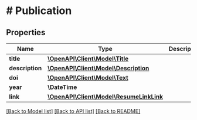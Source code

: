 # # Publication

## Properties

Name | Type | Description | Notes
------------ | ------------- | ------------- | -------------
**title** | [**\OpenAPI\Client\Model\Title**](Title.md) |  | [optional]
**description** | [**\OpenAPI\Client\Model\Description**](Description.md) |  | [optional]
**doi** | [**\OpenAPI\Client\Model\Text**](Text.md) |  | [optional]
**year** | **\DateTime** |  | [optional]
**link** | [**\OpenAPI\Client\Model\ResumeLinkLink**](ResumeLinkLink.md) |  | [optional]

[[Back to Model list]](../../README.md#models) [[Back to API list]](../../README.md#endpoints) [[Back to README]](../../README.md)
